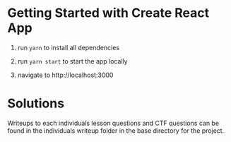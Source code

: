 # Getting Started with Create React App

1. run ```yarn``` to install all dependencies

2. run ```yarn start``` to start the app locally

3. navigate to http://localhost:3000

# Solutions

Writeups to each individuals lesson questions and CTF questions can be found in the individuals writeup folder in the base directory for the project.

